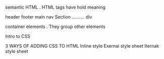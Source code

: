 semantic HTML
. HTML tags have hold meaning 

header
footer
main
nav
Section
..........
div

container elements
. They group other elements 


  Intro to CSS
  
3 WAYS OF ADDING CSS TO HTML
Inline style
Exernai style sheet
Iternak style sheet
